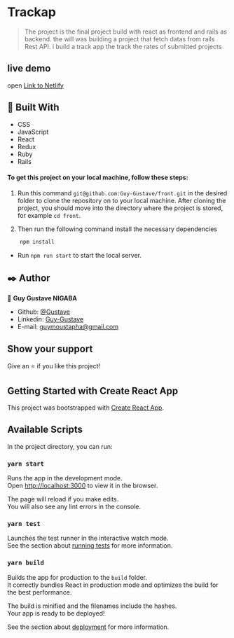 # Trackap
>The project is the final project build with react as frontend and rails as backend. the will was building a project that fetch datas from rails Rest API. i build a track app the track the rates of submitted projects

## live demo
open [Link to Netlify](https://pensive-wiles-fab0ec.netlify.app/)

## 🔧 Built With
- CSS
- JavaScript
- React
- Redux
- Ruby
- Rails

#### To get this project on your local machine, follow these steps:

1. Run this command `git@github.com:Guy-Gustave/front.git` in the desired folder to clone the repository on to your local machine.
After cloning the project, you should move into the directory where the project is stored, for example `cd front`.

3. Then run the following command install the necessary dependencies

```bash
    npm install
```
- Run `npm run start` to start the local server.


## ✒️ Author

👤 **Guy Gustave NIGABA**

- Github: [@Gustave](https://github.com/Guy-Gustave)
- Linkedin: [Guy-Gustave](https://www.linkedin.com/in/guy-gustave-nigaba)
- E-mail: [guymoustapha@gmail.com](guymoustapha@gmail.com)

## Show your support

Give an ⭐️ if you like this project!

## Getting Started with Create React App

This project was bootstrapped with [Create React App](https://github.com/facebook/create-react-app).

## Available Scripts

In the project directory, you can run:

### `yarn start`

Runs the app in the development mode.\
Open [http://localhost:3000](http://localhost:3000) to view it in the browser.

The page will reload if you make edits.\
You will also see any lint errors in the console.

### `yarn test`

Launches the test runner in the interactive watch mode.\
See the section about [running tests](https://facebook.github.io/create-react-app/docs/running-tests) for more information.

### `yarn build`

Builds the app for production to the `build` folder.\
It correctly bundles React in production mode and optimizes the build for the best performance.

The build is minified and the filenames include the hashes.\
Your app is ready to be deployed!

See the section about [deployment](https://facebook.github.io/create-react-app/docs/deployment) for more information.
